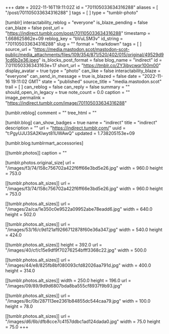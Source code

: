 +++
date = 2022-11-16T19:11:02Z
id = "701105033634316288"
aliases = [ "/post/701105033634316288" ]
tags = [ ]
type = "tumblr-photo"

[tumblr]
interactability_reblog = "everyone"
is_blaze_pending = false
can_blaze = false
post_url = "https://indirect.tumblr.com/post/701105033634316288"
timestamp = 1.668625862e+09
reblog_key = "bVuLSM3v"
id_string = "701105033634316288"
slug = ""
format = "markdown"
tags = [ ]
source_url = "https://media.mastodon.scot/mastodon-scot-public/media_attachments/files/109/354/871/520/402/015/original/49529d91cd6b2e36.jpeg"
is_blocks_post_format = false
blog_name = "indirect"
id = 7.011050336343163e+17
short_url = "https://tmblr.co/ZY3jbycwqr100m00"
display_avatar = true
type = "photo"
can_like = false
interactability_blaze = "everyone"
can_send_in_message = true
is_blazed = false
date = "2022-11-16 19:11:02 GMT"
state = "published"
source_title = "media.mastodon.scot"
trail = [ ]
can_reblog = false
can_reply = false
summary = ""
should_open_in_legacy = true
note_count = 0.0
caption = ""
image_permalink = "https://indirect.tumblr.com/image/701105033634316288"

[tumblr.reblog]
comment = ""
tree_html = ""

[tumblr.blog]
can_show_badges = true
name = "indirect"
title = "indirect"
description = ""
url = "https://indirect.tumblr.com/"
uuid = "t:PgyUJU3SA2Klwyt81UWAwQ"
updated = 1.738205153e+09

[tumblr.blog.tumblrmart_accessories]

[[tumblr.photos]]
caption = ""

[tumblr.photos.original_size]
url = "/images/f3/74/158c756702a422f6ff66e3bd5e26.jpg"
width = 960.0
height = 753.0

[[tumblr.photos.alt_sizes]]
url = "/images/f3/74/158c756702a422f6ff66e3bd5e26.jpg"
width = 960.0
height = 753.0

[[tumblr.photos.alt_sizes]]
url = "/images/2a/ca/1e350c0e9522a09952abe78eadd6.jpg"
width = 640.0
height = 502.0

[[tumblr.photos.alt_sizes]]
url = "/images/53/16/c9d121af9266712878f60e36a347.jpg"
width = 540.0
height = 424.0

[[tumblr.photos.alt_sizes]]
height = 392.0
url = "/images/40/cf/c15e9df9f70276254bfff3368c22.jpg"
width = 500.0

[[tumblr.photos.alt_sizes]]
url = "/images/44/e8/825fb8bf080093cfd82026aa791d.jpg"
width = 400.0
height = 314.0

[[tumblr.photos.alt_sizes]]
width = 250.0
height = 196.0
url = "/images/09/89/9d9d6807bda8ba555cf8937f9b93.jpg"

[[tumblr.photos.alt_sizes]]
url = "/images/8c/0b/287113ee2361b84855dc544caa79.jpg"
width = 100.0
height = 78.0

[[tumblr.photos.alt_sizes]]
url = "/images/d6/6b/dfb8cce7c4157ddbc1ad124dada0.jpg"
width = 75.0
height = 75.0
+++
